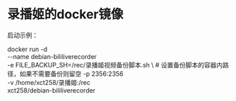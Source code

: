 # 录播姬的docker镜像
启动示例：

docker run -d   \
    --name debian-bililiverecorder   \
    -e FILE_BACKUP_SH=/rec/录播姬视频备份脚本.sh   \ # 设置备份脚本的容器内路径，如果不需要备份则留空
    -p 2356:2356   \
    -v /home/xct258/录播姬:/rec   \
    xct258/debian-bililiverecorder
